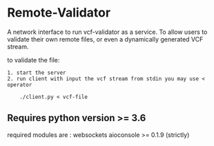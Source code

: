 # Remote-Validator

A network interface to run vcf-validator as a service. To allow users to validate their own remote files, or even a dynamically generated VCF stream.

to validate the file:

    1. start the server
    2. run client with input the vcf stream from stdin you may use < operator

```
    ./client.py < vcf-file
```

## Requires python version >= 3.6

required modules are :
    websockets
    aioconsole >= 0.1.9 (strictly)

